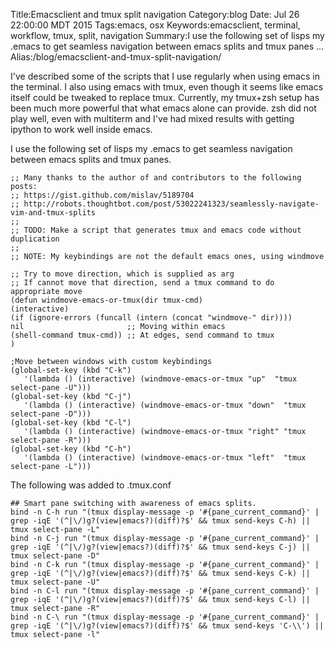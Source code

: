 Title:Emacsclient and tmux split navigation
Category:blog
Date: Jul 26 22:00:00 MDT 2015
Tags:emacs, osx
Keywords:emacsclient, terminal, workflow, tmux, split, navigation
Summary:I use the following set of lisps my .emacs to get seamless navigation between emacs splits and tmux panes ...
Alias:/blog/emacsclient-and-tmux-split-navigation/

I've described some of the scripts that I use regularly when using emacs in the terminal. I also using emacs with tmux, even though it seems like emacs itself could be tweaked to replace tmux. Currently, my tmux+zsh setup has been much more powerful that what emacs alone can provide. zsh did not play well, even with multiterm and I've had mixed results with getting ipython to work well inside emacs.

I use the following set of lisps my .emacs to get seamless navigation between emacs splits and tmux panes.

    ;; Many thanks to the author of and contributors to the following posts:
    ;; https://gist.github.com/mislav/5189704
    ;; http://robots.thoughtbot.com/post/53022241323/seamlessly-navigate-vim-and-tmux-splits
    ;;
    ;; TODO: Make a script that generates tmux and emacs code without duplication
    ;;
    ;; NOTE: My keybindings are not the default emacs ones, using windmove

    ;; Try to move direction, which is supplied as arg
    ;; If cannot move that direction, send a tmux command to do appropriate move
    (defun windmove-emacs-or-tmux(dir tmux-cmd)
    (interactive)
    (if (ignore-errors (funcall (intern (concat "windmove-" dir))))
    nil                       ;; Moving within emacs
    (shell-command tmux-cmd)) ;; At edges, send command to tmux
    )

    ;Move between windows with custom keybindings
    (global-set-key (kbd "C-k")
       '(lambda () (interactive) (windmove-emacs-or-tmux "up"  "tmux select-pane -U")))
    (global-set-key (kbd "C-j")
       '(lambda () (interactive) (windmove-emacs-or-tmux "down"  "tmux select-pane -D")))
    (global-set-key (kbd "C-l")
       '(lambda () (interactive) (windmove-emacs-or-tmux "right" "tmux select-pane -R")))
    (global-set-key (kbd "C-h")
       '(lambda () (interactive) (windmove-emacs-or-tmux "left"  "tmux select-pane -L")))


The following was added to .tmux.conf

    ## Smart pane switching with awareness of emacs splits.
    bind -n C-h run "(tmux display-message -p '#{pane_current_command}' | grep -iqE '(^|\/)g?(view|emacs?)(diff)?$' && tmux send-keys C-h) || tmux select-pane -L"
    bind -n C-j run "(tmux display-message -p '#{pane_current_command}' | grep -iqE '(^|\/)g?(view|emacs?)(diff)?$' && tmux send-keys C-j) || tmux select-pane -D"
    bind -n C-k run "(tmux display-message -p '#{pane_current_command}' | grep -iqE '(^|\/)g?(view|emacs?)(diff)?$' && tmux send-keys C-k) || tmux select-pane -U"
    bind -n C-l run "(tmux display-message -p '#{pane_current_command}' | grep -iqE '(^|\/)g?(view|emacs?)(diff)?$' && tmux send-keys C-l) || tmux select-pane -R"
    bind -n C-\ run "(tmux display-message -p '#{pane_current_command}' | grep -iqE '(^|\/)g?(view|emacs?)(diff)?$' && tmux send-keys 'C-\\') || tmux select-pane -l"
